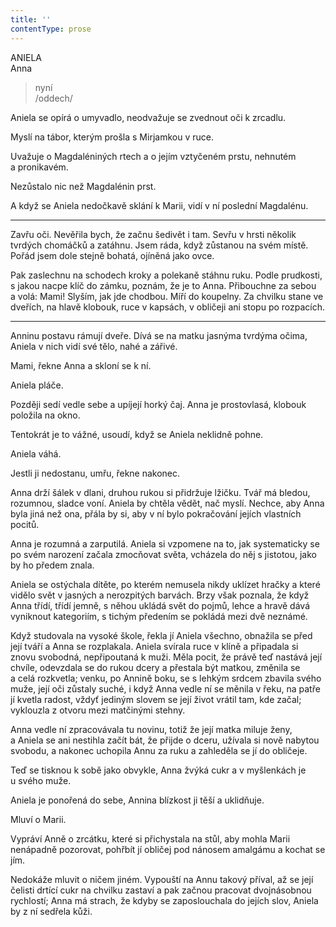 ```yaml
---
title: ''
contentType: prose
---
```


ANIELA  
Anna

> nyní  
> /oddech/

Aniela se opírá o umyvadlo, neodvažuje se zvednout oči k zrcadlu.

Myslí na tábor, kterým prošla s Mirjamkou v ruce.

Uvažuje o Magdaléniných rtech a o jejím vztyčeném prstu, nehnutém a pronikavém.

Nezůstalo nic než Magdalénin prst.

A když se Aniela nedočkavě sklání k Marii, vidí v ní poslední Magdalénu.

* * *

Zavřu oči. Nevěřila bych, že začnu šedivět i tam. Sevřu v hrsti několik tvrdých chomáčků a zatáhnu. Jsem ráda, když zůstanou na svém místě. Pořád jsem dole stejně bohatá, ojíněná jako ovce.

Pak zaslechnu na schodech kroky a polekaně stáhnu ruku. Podle prudkosti, s jakou nacpe klíč do zámku, poznám, že je to Anna. Přibouchne za sebou a volá: Mami! Slyším, jak jde chodbou. Míří do koupelny. Za chvilku stane ve dveřích, na hlavě klobouk, ruce v kapsách, v obličeji ani stopu po rozpacích.

* * *

Anninu postavu rámují dveře. Dívá se na matku jasnýma tvrdýma očima, Aniela v nich vidí své tělo, nahé a zářivé.

Mami, řekne Anna a skloní se k ní.

Aniela pláče.

Později sedí vedle sebe a upíjejí horký čaj. Anna je prostovlasá, klobouk položila na okno.

Tentokrát je to vážné, usoudí, když se Aniela neklidně pohne.

Aniela váhá.

Jestli ji nedostanu, umřu, řekne nakonec.

Anna drží šálek v dlani, druhou rukou si přidržuje lžičku. Tvář má bledou, rozumnou, sladce voní. Aniela by chtěla vědět, nač myslí. Nechce, aby Anna byla jiná než ona, přála by si, aby v ní bylo pokračování jejích vlastních pocitů.

Anna je rozumná a zarputilá. Aniela si vzpomene na to, jak systematicky se po svém narození začala zmocňovat světa, vcházela do něj s jistotou, jako by ho předem znala.

Aniela se ostýchala dítěte, po kterém nemusela nikdy uklízet hračky a které vidělo svět v jasných a nerozpitých barvách. Brzy však poznala, že když Anna třídí, třídí jemně, s něhou ukládá svět do pojmů, lehce a hravě dává vyniknout kategoriím, s tichým předením se pokládá mezi dvě neznámé.

Když studovala na vysoké škole, řekla jí Aniela všechno, obnažila se před její tváří a Anna se rozplakala. Aniela svírala ruce v klíně a připadala si znovu svobodná, nepřipoutaná k muži. Měla pocit, že právě teď nastává její chvíle, odevzdala se do rukou dcery a přestala být matkou, změnila se a celá rozkvetla; venku, po Annině boku, se s lehkým srdcem zbavila svého muže, její oči zůstaly suché, i když Anna vedle ní se měnila v řeku, na patře jí kvetla radost, vždyť jediným slovem se její život vrátil tam, kde začal; vyklouzla z otvoru mezi matčinými stehny.

Anna vedle ní zpracovávala tu novinu, totiž že její matka miluje ženy, a Aniela se ani nestihla začít bát, že přijde o dceru, užívala si nově nabytou svobodu, a nakonec uchopila Annu za ruku a zahleděla se jí do obličeje.

Teď se tisknou k sobě jako obvykle, Anna žvýká cukr a v myšlenkách je u svého muže.

Aniela je ponořená do sebe, Annina blízkost ji těší a uklidňuje.

Mluví o Marii.

Vypráví Anně o zrcátku, které si přichystala na stůl, aby mohla Marii nenápadně pozorovat, pohřbít jí obličej pod nánosem amalgámu a kochat se jím.

Nedokáže mluvit o ničem jiném. Vypouští na Annu takový příval, až se její čelisti drtící cukr na chvilku zastaví a pak začnou pracovat dvojnásobnou rychlostí; Anna má strach, že kdyby se zaposlouchala do jejích slov, Aniela by z ní sedřela kůži.
